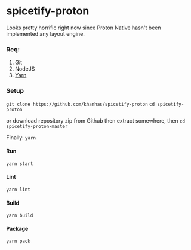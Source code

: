 # spicetify-proton
Looks pretty horrific right now since Proton Native hasn't been implemented any layout engine.

### Req:
1. Git
2. NodeJS
3. [Yarn](https://yarnpkg.com/en/docs/install#windows-stable)

### Setup
`git clone https://github.com/khanhas/spicetify-proton`
`cd spicetify-proton`

or download repository zip from Github then extract somewhere, then
`cd spicetify-proton-master`

Finally:
`yarn`

#### Run
`yarn start`

#### Lint
`yarn lint`

#### Build
`yarn build`

#### Package
`yarn pack`
